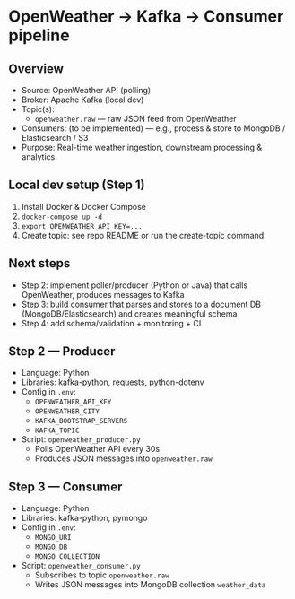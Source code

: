 # OpenWeather → Kafka → Consumer pipeline

## Overview
- Source: OpenWeather API (polling)
- Broker: Apache Kafka (local dev)
- Topic(s):
  - `openweather.raw` — raw JSON feed from OpenWeather
- Consumers: (to be implemented) — e.g., process & store to MongoDB / Elasticsearch / S3
- Purpose: Real-time weather ingestion, downstream processing & analytics

## Local dev setup (Step 1)
1. Install Docker & Docker Compose
2. `docker-compose up -d`
3. `export OPENWEATHER_API_KEY=...`
4. Create topic: see repo README or run the create-topic command

## Next steps
- Step 2: implement poller/producer (Python or Java) that calls OpenWeather, produces messages to Kafka
- Step 3: build consumer that parses and stores to a document DB (MongoDB/Elasticsearch) and creates meaningful schema
- Step 4: add schema/validation + monitoring + CI

## Step 2 — Producer

- Language: Python
- Libraries: kafka-python, requests, python-dotenv
- Config in `.env`:
  - `OPENWEATHER_API_KEY`
  - `OPENWEATHER_CITY`
  - `KAFKA_BOOTSTRAP_SERVERS`
  - `KAFKA_TOPIC`
- Script: `openweather_producer.py`
  - Polls OpenWeather API every 30s
  - Produces JSON messages into `openweather.raw`

## Step 3 — Consumer

- Language: Python
- Libraries: kafka-python, pymongo
- Config in `.env`:
  - `MONGO_URI`
  - `MONGO_DB`
  - `MONGO_COLLECTION`
- Script: `openweather_consumer.py`
  - Subscribes to topic `openweather.raw`
  - Writes JSON messages into MongoDB collection `weather_data`
